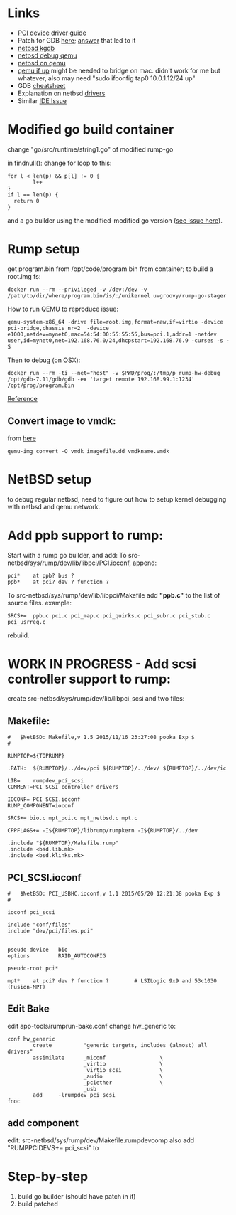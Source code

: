 # Links
- [PCI device driver guide](http://nairobi-embedded.org/linux_pci_device_driver.html)
- Patch for GDB [here](https://sourceware.org/bugzilla/attachment.cgi?id=8512&action=diff); [answer](http://stackoverflow.com/questions/8662468/remote-g-packet-reply-is-too-long) that led to it
- [netbsd kgdb](http://www.netbsd.org/docs/kernel/kgdb.html)
- [netbsd debug qemu](https://wiki.netbsd.org/kernel_debugging_with_qemu/)
- [netbsd on qemu](https://copyninja.info/blog/netbsd-on-qemu.html)
- [qemu if up](https://gist.github.com/EmbeddedAndroid/6572715#file-qemu-ifup) might be needed to bridge on mac. didn't work for me but whatever, also may need "sudo ifconfig tap0 10.0.1.12/24 up"
- GDB [cheatsheet](http://darkdust.net/files/GDB%20Cheat%20Sheet.pdf)
- Explanation on netbsd [drivers](http://cholla.mmto.org/computers/netbsd/driver.html)
- Similar [IDE Issue](https://github.com/rumpkernel/rumprun/issues/24#issuecomment-108382809)
# Modified go build container
change "go/src/runtime/string1.go" of modified rump-go

in findnull():
change for loop to this:

    for l < len(p) && p[l] != 0 {
            l++
    }
    if l == len(p) {
      return 0
    }

and a go builder using the modified-modified go version ([see issue here](https://github.com/deferpanic/gorump/issues/29)).
# Rump setup

get program.bin from /opt/code/program.bin from container;
to build a root.img fs:

    docker run --rm --privileged -v /dev:/dev -v /path/to/dir/where/program.bin/is/:/unikernel uvgroovy/rump-go-stager

How to run QEMU to reproduce issue:

    qemu-system-x86_64 -drive file=root.img,format=raw,if=virtio -device pci-bridge,chassis_nr=2  -device e1000,netdev=mynet0,mac=54:54:00:55:55:55,bus=pci.1,addr=1 -netdev user,id=mynet0,net=192.168.76.0/24,dhcpstart=192.168.76.9 -curses -s -S

Then to debug (on OSX):

    docker run --rm -ti --net="host" -v $PWD/prog/:/tmp/p rump-hw-debug
    /opt/gdb-7.11/gdb/gdb -ex 'target remote 192.168.99.1:1234' /opt/prog/program.bin

[Reference](https://github.com/rumpkernel/wiki/wiki/Howto%3A-Debugging-Rumprun-with-gdb)

## Convert image to vmdk:
from [here](http://stackoverflow.com/questions/454899/how-to-convert-flat-raw-disk-image-to-vmdk-for-virtualbox-or-vmplayer)

    qemu-img convert -O vmdk imagefile.dd vmdkname.vmdk

# NetBSD setup
to debug regular netbsd, need to figure out how to setup kernel debugging with netbsd and qemu network.

# Add ppb support to rump:

Start with a rump go builder, and add:
To src-netbsd/sys/rump/dev/lib/libpci/PCI.ioconf, append:

    pci*    at ppb? bus ?
    ppb*    at pci? dev ? function ?

To src-netbsd/sys/rump/dev/lib/libpci/Makefile add **"ppb.c"** to the list of source files. example:

    SRCS+=  ppb.c pci.c pci_map.c pci_quirks.c pci_subr.c pci_stub.c pci_usrreq.c

rebuild.

# WORK IN PROGRESS - Add scsi controller support to rump:
create src-netbsd/sys/rump/dev/lib/libpci_scsi and two files:

## Makefile:

    #	$NetBSD: Makefile,v 1.5 2015/11/16 23:27:08 pooka Exp $
    #

    RUMPTOP=${TOPRUMP}

    .PATH:	${RUMPTOP}/../dev/pci ${RUMPTOP}/../dev/ ${RUMPTOP}/../dev/ic

    LIB=	rumpdev_pci_scsi
    COMMENT=PCI SCSI controller drivers

    IOCONF=	PCI_SCSI.ioconf
    RUMP_COMPONENT=ioconf

    SRCS+= bio.c mpt_pci.c mpt_netbsd.c mpt.c

    CPPFLAGS+= -I${RUMPTOP}/librump/rumpkern -I${RUMPTOP}/../dev

    .include "${RUMPTOP}/Makefile.rump"
    .include <bsd.lib.mk>
    .include <bsd.klinks.mk>

## PCI_SCSI.ioconf
    #	$NetBSD: PCI_USBHC.ioconf,v 1.1 2015/05/20 12:21:38 pooka Exp $
    #

    ioconf pci_scsi

    include "conf/files"
    include "dev/pci/files.pci"


    pseudo-device   bio
    options         RAID_AUTOCONFIG

    pseudo-root pci*

    mpt*    at pci? dev ? function ?        # LSILogic 9x9 and 53c1030 (Fusion-MPT)

## Edit Bake
edit app-tools/rumprun-bake.conf change hw_generic to:

    conf hw_generic
            create          "generic targets, includes (almost) all drivers"
            assimilate      _miconf                 \
                            _virtio                 \
                            _virtio_scsi            \
                            _audio                  \
                            _pciether               \
                            _usb
            add     -lrumpdev_pci_scsi
    fnoc

## add component
edit:  src-netbsd/sys/rump/dev/Makefile.rumpdevcomp
also add "RUMPPCIDEVS+=   pci_scsi" to


# Step-by-step
1. build go builder (should have patch in it)
2. build patched
